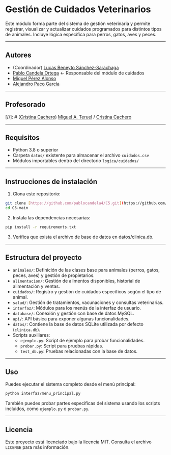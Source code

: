 # Gestión de Cuidados Veterinarios

Este módulo forma parte del sistema de gestión veterinaria y permite registrar, visualizar y actualizar cuidados programados para distintos tipos de animales. Incluye lógica específica para perros, gatos, aves y peces.

---

## Autores

* (Coordinador) [Lucas Beneyto Sánchez-Sarachaga](https://github.com/lucasbeneyto)
* [Pablo Candela Ortega](https://github.com/pablocandela4) ← Responsable del módulo de cuidados
* [Miguel Pérez Alonso](https://github.com/mpa113)
* [Alejandro Paco García](https://github.com/apg260)

---

## Profesorado

[//]: # ([Cristina Cachero](https://github.com/ccacheroc))
[Miguel A. Teruel](https://github.com/materuel-ua) / [Cristina Cachero](https://github.com/ccacheroc)

---

## Requisitos

* Python 3.8 o superior
* Carpeta `datos/` existente para almacenar el archivo `cuidados.csv`
* Módulos importables dentro del directorio `logica/cuidados/`

---

## Instrucciones de instalación

1. Clona este repositorio:
```bash
git clone [https://github.com/pablocandela4/C5.git](https://github.com/pablocandela4/C5.git)
cd C5-main
```

2. Instala las dependencias necesarias:
```bash
pip install -r requirements.txt
```

3. Verifica que exista el archivo de base de datos en datos/clinica.db.

---

## Estructura del proyecto

- `animales/`: Definición de las clases base para animales (perros, gatos, peces, aves) y gestión de propietarios.
- `alimentacion/`: Gestión de alimentos disponibles, historial de alimentación y ventas.
- `cuidados/`: Registro y gestión de cuidados específicos según el tipo de animal.
- `salud/`: Gestión de tratamientos, vacunaciones y consultas veterinarias.
- `interfaz/`: Módulos para los menús de la interfaz de usuario.
- `database/`: Conexión y gestión con base de datos MySQL.
- `api/`: API básica para exponer algunas funcionalidades.
- `datos/`: Contiene la base de datos SQLite utilizada por defecto (`clinica.db`).
- Scripts auxiliares:
  - `ejemplo.py`: Script de ejemplo para probar funcionalidades.
  - `probar.py`: Script para pruebas rápidas.
  - `test_db.py`: Pruebas relacionadas con la base de datos.
 
---

## Uso

Puedes ejecutar el sistema completo desde el menú principal:
```bash
python interfaz/menu_principal.py
```
También puedes probar partes específicas del sistema usando los scripts incluidos, como `ejemplo.py` o `probar.py`.

---

## Licencia

Este proyecto está licenciado bajo la licencia MIT. Consulta el archivo `LICENSE` para más información.
